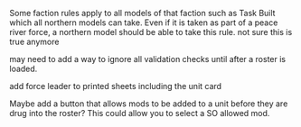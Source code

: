 Some faction rules apply to all models of that faction such as Task Built which all northern models can take.  Even if it is taken as part of a peace river force, a northern model should be able to take this rule.
not sure this is true anymore

may need to add a way to ignore all validation checks until after a roster is loaded.  

add force leader to printed sheets including the unit card

Maybe add a button that allows mods to be added to a unit before they are drug into the roster?  This could allow you to select a SO allowed mod.